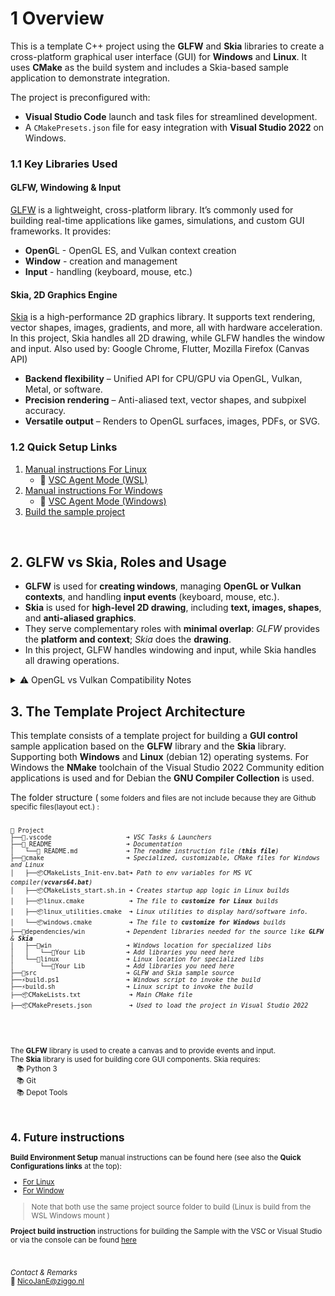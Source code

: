 
# 1 Overview

This is a template C++ project using the **GLFW** and **Skia** libraries to create a cross-platform graphical user interface (GUI) for **Windows** and **Linux**.  It uses **CMake** as the build system and includes a Skia-based sample application to demonstrate integration.

The project is preconfigured with:
- **Visual Studio Code** launch and task files for streamlined development.
- A `CMakePresets.json` file for easy integration with **Visual Studio 2022** on Windows.



### 1.1 Key Libraries Used

#### GLFW, Windowing & Input

[GLFW](https://www.glfw.org/) is a lightweight, cross-platform library. It’s commonly used for building real-time applications like games, simulations, and custom GUI frameworks. It provides:

- **OpenG**L - OpenGL ES, and Vulkan context creation
- **Window** -  creation and management
- **Input** - handling (keyboard, mouse, etc.)



#### Skia, 2D Graphics Engine

[Skia](https://skia.org/) is a high-performance 2D graphics library. It supports text rendering, vector shapes, images, gradients, and more, all with hardware acceleration. In this project, Skia handles all 2D drawing, while GLFW handles the window and input. Also used by: Google Chrome, Flutter, Mozilla Firefox (Canvas API)

- **Backend flexibility** – Unified API for CPU/GPU via OpenGL, Vulkan, Metal, or software.
- **Precision rendering** – Anti-aliased text, vector shapes, and subpixel accuracy.
- **Versatile output** – Renders to OpenGL surfaces, images, PDFs, or SVG.


### 1.2 Quick Setup Links

1. [Manual instructions For Linux](https://nicojane.github.io/WSL-Development-Stack-GLFW-Skia-CPP-Template/Howtos/setup_linux)
    - 💫 [VSC Agent Mode (WSL)](https://nicojane.github.io/WSL-Development-Stack-GLFW-Skia-CPP-Template/Howtos/VSC-AgentMode_lin)    
1. [Manual instructions For Windows](https://nicojane.github.io/WSL-Development-Stack-GLFW-Skia-CPP-Template/Howtos/setup_win)    
    - 💫 [VSC Agent Mode (Windows)](https://nicojane.github.io/WSL-Development-Stack-GLFW-Skia-CPP-Template/Howtos/VSC-AgentMode_win)    
1. [Build the sample project](https://nicojane.github.io/WSL-Development-Stack-GLFW-Skia-CPP-Template/Howtos/building_project)

<br>

## 2. GLFW vs Skia,  Roles and Usage

- **GLFW** is used for **creating windows**, managing **OpenGL or Vulkan contexts**, and handling **input events** (keyboard, mouse, etc.).
- **Skia** is used for **high-level 2D drawing**, including **text, images, shapes**, and **anti-aliased graphics**.
- They serve complementary roles with **minimal overlap**: *GLFW* provides the **platform and context**; *Skia* does the **drawing**.
- In this project, GLFW handles windowing and input, while Skia handles all drawing operations.



<details>
<summary>⚠️ OpenGL vs Vulkan Compatibility Notes
</summary>

<br>

> ###  OpenGL or Vulkan
>
>Both GLFW and Skia support OpenGL or Vulkan, but they must be configured to use the same graphics API.
>
>For OpenGL, Skia uses classes like GrGLInterface, GrBackendRenderTarget, and GrDirectContext.  
>For Vulkan, Skia uses GrVkBackendContext and Vulkan-specific setup.  
>Skia’s API is mostly consistent across backends, so much of your drawing code stays the same, only the backend setup differs.
>
> **Choice**
>The sample in this project assumes you use OpenGL because it's simpler, mature, cross-platform, and well-supported by Skia and GLFW.
>
>**Converting**
>Converting from OpenGL to Vulkan in this project is doable with some effort; it mainly involves changing the graphics backend initialization and context management (GLFW). Skia’s drawing code remains unchanged.
>
>Supporting macOS is more challenging because Apple chose to not support Vulkan and instead reinvent the wheel with their own Metal API, making things harder for cross-platform developers.

</details>



## 3. The Template Project Architecture

This template consists of a template project for building a **GUI control** sample application based on the **GLFW** library and the **Skia** library. Supporting both **Windows**  and **Linux** (debian 12) operating systems. For Windows the **NMake** toolchain of the  Visual Studio 2022 Community edition applications is used and for Debian the **GNU Compiler Collection** is used.

The folder structure (<small> some folders and files are not include because they are Github specific files(layout ect.) :

<pre><code>
📁 Project  
├──📂.vscode                    ➜ <i>VSC Tasks & Launchers </i>
├──📂_README                    ➜ <i>Documentation </i>
│   └──🧾 README.md             ➜ <i>The readme instruction file (<b>this file</b>)</i>
├──📂cmake                      ➜ <i>Specialized, customizable, CMake files for Windows and Linux </i>
│   ├──📦CMakeLists_Init-env.bat➜ <i>Path to env variables for MS VC compiler(<b>vcvars64.bat</b>)</i>
│   ├──📦CMakeLists_start.sh.in ➜ <i>Creates startup app logic in Linux builds  </i>
│   ├──📦linux.cmake            ➜ <i>The file to <b>customize for Linux</b> builds  </i>
│   ├──📦linux_utilities.cmake  ➜ <i>Linux utilities to display hard/software info.  </i>
│   └──📦windows.cmake          ➜ <i>The file to <b>customize for Windows</b> builds  </i>
├──📂dependencies/win           ➜ <i>Dependent libraries needed for the source like <b>GLFW</b> & <b>Skia</b></i>
│   ├──📂win                    ➜ <i>Windows location for specialized libs </i>
│   │   └──📂Your Lib           ➜ <i>Add libraries you need here </i>
│   └──📂linux                  ➜ <i>Linux location for specialized libs </i>
│       └──📂Your Lib           ➜ <i>Add libraries you need here </i>
├──📂src                        ➜ <i>GLFW and Skia sample source</i>
├──⚡build.ps1                  ➜ <i>Windows script to invoke the build</i>
├──⚡build.sh                   ➜ <i>Linux script to invoke the build</i>
├──📦CMakeLists.txt             ➜ <i>Main CMake file</i>
├──📦CMakePresets.json          ➜ <i>Used to load the project in Visual Studio 2022</i>




</code></pre>

The **GLFW** library is used to create a canvas and to provide events and input.  
The **Skia** library is used for building core GUI components. Skia requires:  
&nbsp;&nbsp; 📚  Python 3  
&nbsp;&nbsp; 📚  Git  
&nbsp;&nbsp; 📚  Depot Tools  

<br>

## 4. Future instructions

**Build Environment Setup** manual instructions can be found here (see also the **Quick Configurations links** at the top):

- [For Linux](https://nicojane.github.io/WSL-Development-Stack-GLFW-Skia-CPP-Template/Howtos/setup_linux)
- [For Window](https://nicojane.github.io/WSL-Development-Stack-GLFW-Skia-CPP-Template/Howtos/setup_win)

>Note that both use the same project source folder to build (Linux is build from the WSL Windows mount )

**Project build instruction** instructions for building the Sample with the VSC or Visual Studio or via the console can be found [here](https://nicojane.github.io/WSL-Development-Stack-GLFW-Skia-CPP-Template/Howtos/building_project)

<br>


*Contact & Remarks*  
📧 NicoJanE@ziggo.nl
